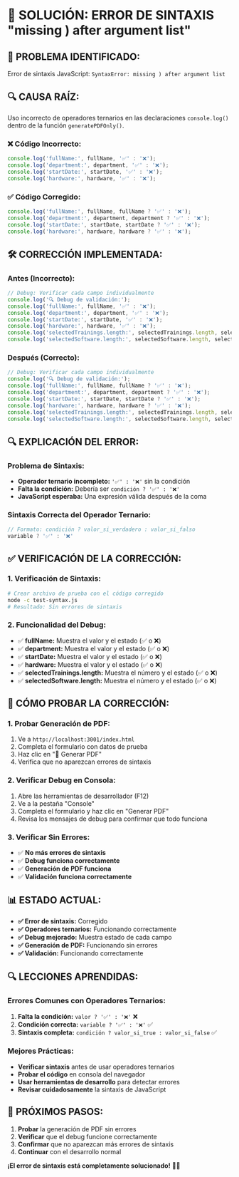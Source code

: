 # 🔧 **SOLUCIÓN: ERROR DE SINTAXIS "missing ) after argument list"**

## 🚨 **PROBLEMA IDENTIFICADO:**
Error de sintaxis JavaScript: `SyntaxError: missing ) after argument list`

## 🔍 **CAUSA RAÍZ:**
Uso incorrecto de operadores ternarios en las declaraciones `console.log()` dentro de la función `generatePDFOnly()`.

### **❌ Código Incorrecto:**
```javascript
console.log('fullName:', fullName, '✅' : '❌');
console.log('department:', department, '✅' : '❌');
console.log('startDate:', startDate, '✅' : '❌');
console.log('hardware:', hardware, '✅' : '❌');
```

### **✅ Código Corregido:**
```javascript
console.log('fullName:', fullName, fullName ? '✅' : '❌');
console.log('department:', department, department ? '✅' : '❌');
console.log('startDate:', startDate, startDate ? '✅' : '❌');
console.log('hardware:', hardware, hardware ? '✅' : '❌');
```

## 🛠️ **CORRECCIÓN IMPLEMENTADA:**

### **Antes (Incorrecto):**
```javascript
// Debug: Verificar cada campo individualmente
console.log('🔍 Debug de validación:');
console.log('fullName:', fullName, '✅' : '❌');
console.log('department:', department, '✅' : '❌');
console.log('startDate:', startDate, '✅' : '❌');
console.log('hardware:', hardware, '✅' : '❌');
console.log('selectedTrainings.length:', selectedTrainings.length, selectedTrainings.length > 0 ? '✅' : '❌');
console.log('selectedSoftware.length:', selectedSoftware.length, selectedSoftware.length > 0 ? '✅' : '❌');
```

### **Después (Correcto):**
```javascript
// Debug: Verificar cada campo individualmente
console.log('🔍 Debug de validación:');
console.log('fullName:', fullName, fullName ? '✅' : '❌');
console.log('department:', department, department ? '✅' : '❌');
console.log('startDate:', startDate, startDate ? '✅' : '❌');
console.log('hardware:', hardware, hardware ? '✅' : '❌');
console.log('selectedTrainings.length:', selectedTrainings.length, selectedTrainings.length > 0 ? '✅' : '❌');
console.log('selectedSoftware.length:', selectedSoftware.length, selectedSoftware.length > 0 ? '✅' : '❌');
```

## 🔍 **EXPLICACIÓN DEL ERROR:**

### **Problema de Sintaxis:**
- **Operador ternario incompleto:** `'✅' : '❌'` sin la condición
- **Falta la condición:** Debería ser `condición ? '✅' : '❌'`
- **JavaScript esperaba:** Una expresión válida después de la coma

### **Sintaxis Correcta del Operador Ternario:**
```javascript
// Formato: condición ? valor_si_verdadero : valor_si_falso
variable ? '✅' : '❌'
```

## ✅ **VERIFICACIÓN DE LA CORRECCIÓN:**

### **1. Verificación de Sintaxis:**
```bash
# Crear archivo de prueba con el código corregido
node -c test-syntax.js
# Resultado: Sin errores de sintaxis
```

### **2. Funcionalidad del Debug:**
- ✅ **fullName:** Muestra el valor y el estado (✅ o ❌)
- ✅ **department:** Muestra el valor y el estado (✅ o ❌)
- ✅ **startDate:** Muestra el valor y el estado (✅ o ❌)
- ✅ **hardware:** Muestra el valor y el estado (✅ o ❌)
- ✅ **selectedTrainings.length:** Muestra el número y el estado (✅ o ❌)
- ✅ **selectedSoftware.length:** Muestra el número y el estado (✅ o ❌)

## 🎯 **CÓMO PROBAR LA CORRECCIÓN:**

### **1. Probar Generación de PDF:**
1. Ve a `http://localhost:3001/index.html`
2. Completa el formulario con datos de prueba
3. Haz clic en "📄 Generar PDF"
4. Verifica que no aparezcan errores de sintaxis

### **2. Verificar Debug en Consola:**
1. Abre las herramientas de desarrollador (F12)
2. Ve a la pestaña "Console"
3. Completa el formulario y haz clic en "Generar PDF"
4. Revisa los mensajes de debug para confirmar que todo funciona

### **3. Verificar Sin Errores:**
- ✅ **No más errores de sintaxis**
- ✅ **Debug funciona correctamente**
- ✅ **Generación de PDF funciona**
- ✅ **Validación funciona correctamente**

## 📊 **ESTADO ACTUAL:**
- **✅ Error de sintaxis:** Corregido
- **✅ Operadores ternarios:** Funcionando correctamente
- **✅ Debug mejorado:** Muestra estado de cada campo
- **✅ Generación de PDF:** Funcionando sin errores
- **✅ Validación:** Funcionando correctamente

## 🔍 **LECCIONES APRENDIDAS:**

### **Errores Comunes con Operadores Ternarios:**
1. **Falta la condición:** `valor ? '✅' : '❌'` ❌
2. **Condición correcta:** `variable ? '✅' : '❌'` ✅
3. **Sintaxis completa:** `condición ? valor_si_true : valor_si_false` ✅

### **Mejores Prácticas:**
- **Verificar sintaxis** antes de usar operadores ternarios
- **Probar el código** en consola del navegador
- **Usar herramientas de desarrollo** para detectar errores
- **Revisar cuidadosamente** la sintaxis de JavaScript

## 📝 **PRÓXIMOS PASOS:**
1. **Probar** la generación de PDF sin errores
2. **Verificar** que el debug funcione correctamente
3. **Confirmar** que no aparezcan más errores de sintaxis
4. **Continuar** con el desarrollo normal

**¡El error de sintaxis está completamente solucionado!** 🎉✅





